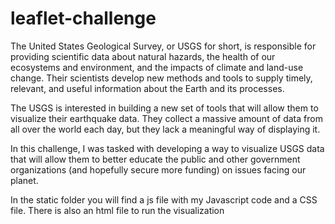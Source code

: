 # leaflet-challenge

The United States Geological Survey, or USGS for short, is responsible for providing scientific data about natural hazards, the health of our ecosystems and environment, and the impacts of climate and land-use change. Their scientists develop new methods and tools to supply timely, relevant, and useful information about the Earth and its processes.

The USGS is interested in building a new set of tools that will allow them to visualize their earthquake data. They collect a massive amount of data from all over the world each day, but they lack a meaningful way of displaying it.

In this challenge, I was tasked with developing a way to visualize USGS data that will allow them to better educate the public and other government organizations (and hopefully secure more funding) on issues facing our planet.


In the static folder you will find a js file with my Javascript code and a CSS file. There is also an html file to run the visualization
